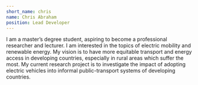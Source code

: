 ```yaml
---
short_name: chris
name: Chris Abraham
position: Lead Developer
---
```


I am a master’s degree student, aspiring to become a professional researcher and lecturer. I am interested in the topics of electric mobility and renewable energy. My vision is to have more equitable transport and energy access in developing countries, especially in rural areas which suffer the most. My current research project is to investigate the impact of adopting electric vehicles into informal public-transport systems of developing countries.
